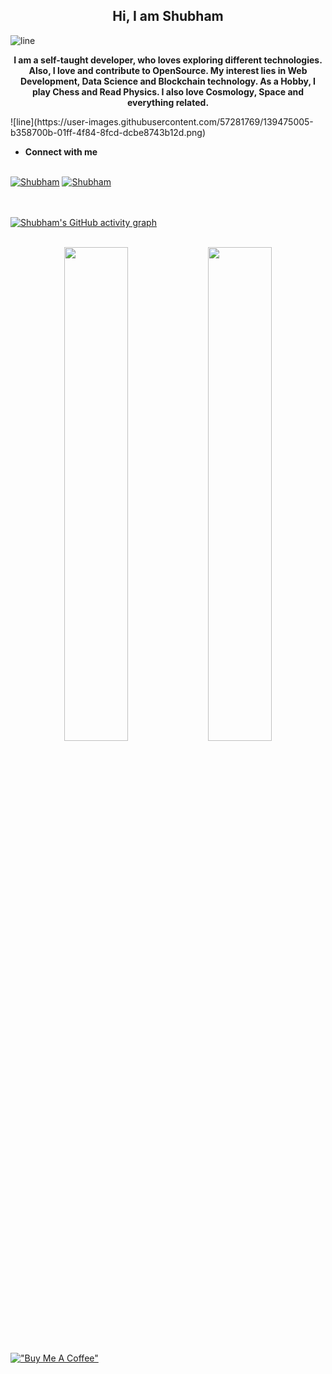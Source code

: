 <h2 style = "text-align: center;"><strong>Hi, I am Shubham</strong></h2>


![line](https://user-images.githubusercontent.com/57281769/139474820-48edd3b4-3025-4ac6-abd0-d1c9b4fb2b5f.png)
<p style = "text-align: center;"><strong>
	I am a self-taught developer, who loves exploring different technologies. 
	Also, I love and contribute to OpenSource. 
	My interest lies in Web Development, Data Science and Blockchain technology.
	As a Hobby, I play Chess and Read Physics. I also love Cosmology, Space and everything related.
</strong>
</p>
![line](https://user-images.githubusercontent.com/57281769/139475005-b358700b-01ff-4f84-8fcd-dcbe8743b12d.png)


- **Connect with me** <br></br>

[![Shubham](https://img.icons8.com/color/48/000000/twitter--v1.png)](https://twitter.com/ShubhamKukretii) 
[![Shubham](https://img.icons8.com/fluency/48/000000/linkedin.png)](https://www.linkedin.com/in/shubhamkukreti/)


<br></br>
[![Shubham's GitHub activity graph](https://activity-graph.herokuapp.com/graph?username=KukretiShubham&theme=redical&hide_border=true)](https://git.io/KukretiShubham)
<br></br>

<p align="center">
	
  <img width="45%" src="https://github-readme-streak-stats.herokuapp.com?user=KukretiShubham&theme=radical" />
  <img width="45%" src="https://github-readme-stats.vercel.app/api?username=KukretiShubham&show_icons=true&theme=radical&count_private=true" />
</p>



[!["Buy Me A Coffee"](https://www.buymeacoffee.com/assets/img/custom_images/orange_img.png)](https://www.buymeacoffee.com/shubhamkukreti)
